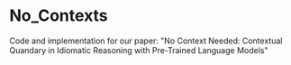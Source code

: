 # No_Contexts
Code and implementation for our paper: "No Context Needed: Contextual Quandary in Idiomatic Reasoning with Pre-Trained Language Models"
